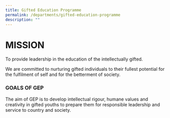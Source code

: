 ```yaml
---
title: Gifted Education Programme
permalink: /departments/gifted-education-programme
description: ""
---
```

# **MISSION**

To provide leadership in the education of the intellectually gifted.


We are committed to nurturing gifted individuals to their fullest potential for the fulfilment of self and for the betterment of society.

  

### GOALS OF GEP

  

The aim of GEP is to develop intellectual rigour, humane values and creativity in gifted youths to prepare them for responsible leadership and service to country and society.